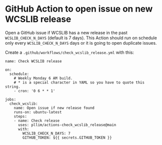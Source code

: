 # GitHub Action to open issue on new WCSLIB release

Open a GitHub issue if WCSLIB has a new release in the past
`WCSLIB_CHECK_N_DAYS` (default is 7 days). This Action should run
on schedule only every `WCSLIB_CHECK_N_DAYS` days or it is going
to open duplicate issues.

Create a `.github/workflows/check_wcslib_release.yml` with this:

```
name: Check WCSLIB release

on:
  schedule:
    # Weekly Monday 6 AM build.
    # * is a special character in YAML so you have to quote this string.
    - cron: '0 6 * * 1'

jobs:
  check_wcslib:
    name: Open issue if new release found
    runs-on: ubuntu-latest
    steps:
    - name: Check release
      uses: pllim/actions-check_wcslib_release@main
      with:
        WCSLIB_CHECK_N_DAYS: 7
        GITHUB_TOKEN: ${{ secrets.GITHUB_TOKEN }}
```
